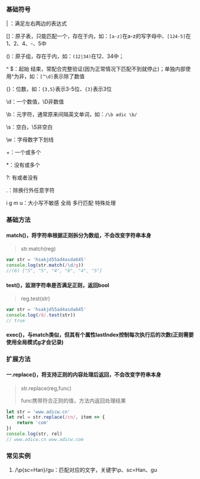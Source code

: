 ### 基础符号

| ：满足左右两边的表达式

[]：原子表，只能匹配一个，存在于内，如：`[a-z]`在a-z的写字母中、`[124-5]`在1、2、4、-、5中

()：原子组，存在于内，如：`(12|34)`在12、34中；

^ $：起始 结束，常配合完整验证(因为正常情况下匹配不到就停止)；单独内部使用^为非，如：`[^\d]`表示除了数值

{}：位数，如：`{3,5}`表示3-5位、`{3}`表示3位

\d：一个数值，\D非数值

\b：元字符，通常原来间隔英文单词，如：`/\b adic \b/`

\s：空白，\S非空白

\w：字母数字下划线

+：一个或多个

*：没有或多个

?: 有或者没有

.：除换行外任意字符

i g m u：大小写不敏感 全局 多行匹配 特殊处理

### 基础方法

#### match()，将字符串根据正则拆分为数组，不会改变字符串本身

> str.match(reg)

```javascript
var str = 'hsakjd55ad4asda645'
console.log(str.match(/\d/g))
//(6) ["5", "5", "4", "6", "4", "5"]
```

#### test()，监测字符串是否满足正则，返回bool

> reg.test(str)

```javascript
var str = 'hsakjd55ad4asda645'
console.log(/d/.test(str))
// true
```

#### exec()，与match类似，但其有个属性lastIndex控制每次执行后的次数(正则需要使用全局模式g才会记录)

### 扩展方法

#### 一.replace()，将支持正则的内容处理后返回，不会改变字符串本身

> str.replace(reg,func)
>
> func携带符合正则的值，方法内返回处理结果

```javascript
let str = 'www.adicw.cn'
let rel = str.replace(/cn/, item => {
	return 'com'
})
console.log(str, rel)
// www.adicw.cn www.adicw.com
```

### 常见实例

1. /\p{sc=Han}/gu：匹配对应的文字，关键字\p、sc=Han、gu